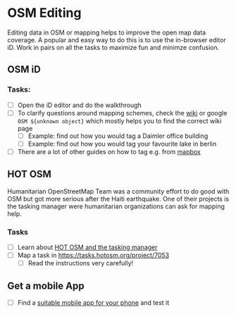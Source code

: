 # OSM Editing

Editing data in OSM or mapping helps to improve the open map data coverage.
A popular and easy way to do this is to use the in-browser editor iD.
Work in pairs on all the tasks to maximize fun and minimze confusion.


## OSM iD

### Tasks:

- [ ] Open the iD editor and do the walkthrough
- [ ] To clarify questions around mapping schemes, check the [wiki](https://wiki.openstreetmap.org/wiki/Main_Page) or google `OSM ${unknown object}` which mostly helps you to find the correct wiki page
    - [ ] Example: find out how you would tag a Daimler office building
    - [ ] Example: find out how you would tag your favourite lake in berlin
- [ ] There are a lot of other guides on how to tag e.g. from [mapbox](https://labs.mapbox.com/mapping/)

## HOT OSM

Humanitarian OpenStreetMap Team was a community effort to do good with OSM but got more serious after the Haiti earthquake. One of their projects is the tasking manager were humanitarian organizations can ask for mapping help.

### Tasks

- [ ] Learn about [HOT OSM and the tasking manager](https://tasks-assisted.hotosm.org/learn)
- [ ] Map a task in https://tasks.hotosm.org/project/7053
    - [ ] Read the instructions very carefully!

## Get a mobile App

- [ ] Find a [suitable mobile app for your phone](https://wiki.openstreetmap.org/wiki/Software#Mobile_software_by_platform) and test it
